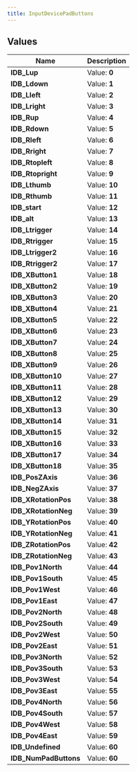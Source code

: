 ```yaml
---
title: InputDevicePadButtons
---
```


## Values
| Name | Description |
| ---- | ----------- |
| **IDB_Lup** | Value: **0** |
| **IDB_Ldown** | Value: **1** |
| **IDB_Lleft** | Value: **2** |
| **IDB_Lright** | Value: **3** |
| **IDB_Rup** | Value: **4** |
| **IDB_Rdown** | Value: **5** |
| **IDB_Rleft** | Value: **6** |
| **IDB_Rright** | Value: **7** |
| **IDB_Rtopleft** | Value: **8** |
| **IDB_Rtopright** | Value: **9** |
| **IDB_Lthumb** | Value: **10** |
| **IDB_Rthumb** | Value: **11** |
| **IDB_start** | Value: **12** |
| **IDB_alt** | Value: **13** |
| **IDB_Ltrigger** | Value: **14** |
| **IDB_Rtrigger** | Value: **15** |
| **IDB_Ltrigger2** | Value: **16** |
| **IDB_Rtrigger2** | Value: **17** |
| **IDB_XButton1** | Value: **18** |
| **IDB_XButton2** | Value: **19** |
| **IDB_XButton3** | Value: **20** |
| **IDB_XButton4** | Value: **21** |
| **IDB_XButton5** | Value: **22** |
| **IDB_XButton6** | Value: **23** |
| **IDB_XButton7** | Value: **24** |
| **IDB_XButton8** | Value: **25** |
| **IDB_XButton9** | Value: **26** |
| **IDB_XButton10** | Value: **27** |
| **IDB_XButton11** | Value: **28** |
| **IDB_XButton12** | Value: **29** |
| **IDB_XButton13** | Value: **30** |
| **IDB_XButton14** | Value: **31** |
| **IDB_XButton15** | Value: **32** |
| **IDB_XButton16** | Value: **33** |
| **IDB_XButton17** | Value: **34** |
| **IDB_XButton18** | Value: **35** |
| **IDB_PosZAxis** | Value: **36** |
| **IDB_NegZAxis** | Value: **37** |
| **IDB_XRotationPos** | Value: **38** |
| **IDB_XRotationNeg** | Value: **39** |
| **IDB_YRotationPos** | Value: **40** |
| **IDB_YRotationNeg** | Value: **41** |
| **IDB_ZRotationPos** | Value: **42** |
| **IDB_ZRotationNeg** | Value: **43** |
| **IDB_Pov1North** | Value: **44** |
| **IDB_Pov1South** | Value: **45** |
| **IDB_Pov1West** | Value: **46** |
| **IDB_Pov1East** | Value: **47** |
| **IDB_Pov2North** | Value: **48** |
| **IDB_Pov2South** | Value: **49** |
| **IDB_Pov2West** | Value: **50** |
| **IDB_Pov2East** | Value: **51** |
| **IDB_Pov3North** | Value: **52** |
| **IDB_Pov3South** | Value: **53** |
| **IDB_Pov3West** | Value: **54** |
| **IDB_Pov3East** | Value: **55** |
| **IDB_Pov4North** | Value: **56** |
| **IDB_Pov4South** | Value: **57** |
| **IDB_Pov4West** | Value: **58** |
| **IDB_Pov4East** | Value: **59** |
| **IDB_Undefined** | Value: **60** |
| **IDB_NumPadButtons** | Value: **60** |

